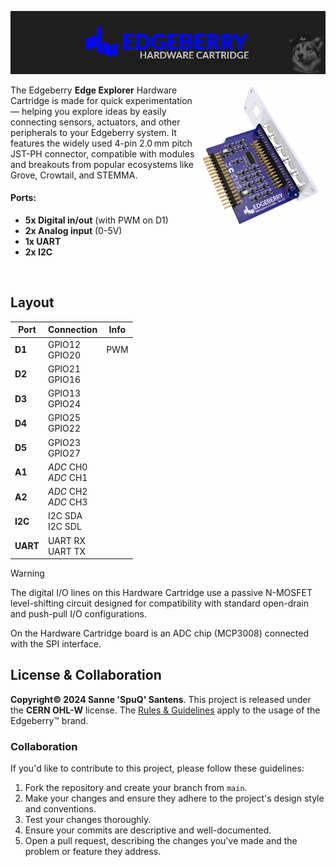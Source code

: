 ![Edgeberry banner](https://raw.githubusercontent.com/Edgeberry/.github/main/brand/EdgeBerry_banner_cartridge.png)

<img src="documentation//Edgeberry_Explorer_Cartridge_rendering.png" align="right" width="40%"/>

The Edgeberry **Edge Explorer** Hardware Cartridge is made for quick experimentation — helping you explore ideas by easily connecting sensors, actuators, and other peripherals to your Edgeberry system. It features the widely used 4-pin 2.0 mm pitch JST-PH connector, compatible with modules and breakouts from popular ecosystems like Grove, Crowtail, and STEMMA.

#### Ports:
- **5x Digital in/out** (with PWM on D1)
- **2x Analog input** (0-5V)
- **1x UART**
- **2x I2C**

<br clear="right"/>

## Layout

| Port     | Connection             | Info |
|----------|------------------------|------|
| **D1**   | GPIO12 <br/>GPIO20     | PWM     |
| **D2**   | GPIO21 <br/>GPIO16     |      |
| **D3**   | GPIO13 <br/>GPIO24     |      |
| **D4**   | GPIO25 <br/>GPIO22     |      |
| **D5**   | GPIO23 <br/>GPIO27     |      |
| **A1**   | *ADC* CH0 <br/>*ADC* CH1  |      |
| **A2**   | *ADC* CH2 <br/>*ADC* CH3  |      |
| **I2C**  | I2C SDA <br/>I2C SDL   |      |
| **UART** | UART RX <br/>UART TX   |      |

>[!WARNING]
>The digital I/O lines on this Hardware Cartridge use a passive N-MOSFET level-shifting circuit designed for compatibility with standard open-drain and push-pull I/O configurations.

On the Hardware Cartridge board is an ADC chip (MCP3008) connected with the SPI interface.


## License & Collaboration
**Copyright© 2024 Sanne 'SpuQ' Santens**. This project is released under the **CERN OHL-W** license. The [Rules & Guidelines](https://github.com/Edgeberry/.github/blob/main/brand/Edgeberry_Trademark_Rules_and_Guidelines.md) apply to the usage of the Edgeberry™ brand.

### Collaboration

If you'd like to contribute to this project, please follow these guidelines:
1. Fork the repository and create your branch from `main`.
2. Make your changes and ensure they adhere to the project's design style and conventions.
3. Test your changes thoroughly.
4. Ensure your commits are descriptive and well-documented.
5. Open a pull request, describing the changes you've made and the problem or feature they address.
